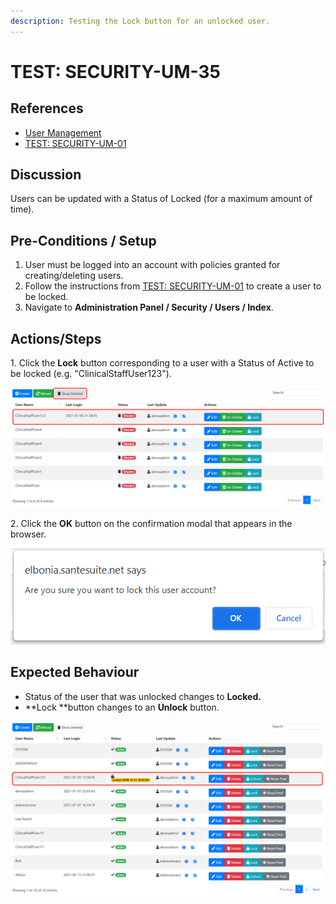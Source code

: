 ```yaml
---
description: Testing the Lock button for an unlocked user.
---
```


# TEST: SECURITY-UM-35

## References

* [User Management](../../../../../operations/security-administration/user-management.md)
* [TEST: SECURITY-UM-01](test-security-um-01.md) 

## Discussion

Users can be updated with a Status of Locked (for a maximum amount of time).

## Pre-Conditions / Setup

1. User must be logged into an account with policies granted for creating/deleting users.
2. Follow the instructions from [TEST: SECURITY-UM-01](test-security-um-01.md) to create a user to be locked.
3. Navigate to **Administration Panel / Security / Users / Index**.

## Actions/Steps

1\.  Click the **Lock** button corresponding to a user with a Status of Active to be locked (e.g. "ClinicalStaffUser123").

![](<../../../../../../.gitbook/assets/image (300).png>)

2\. Click the **OK** button on the confirmation modal that appears in the browser.

![](<../../../../../../.gitbook/assets/image (334).png>)

## Expected Behaviour

* Status of the user that was unlocked changes to **Locked.**
* **Lock **button changes to an **Unlock** button.

![](<../../../../../../.gitbook/assets/image (330).png>)
